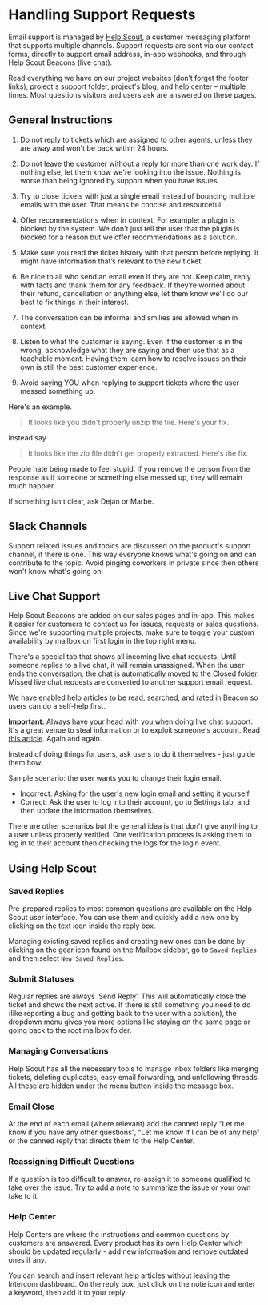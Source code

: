 # Handling Support Requests

Email support is managed by [Help Scout](https://www.helpscout.com/), a customer messaging platform that supports multiple channels. Support requests are sent via our contact forms, directly to support email address, in-app webhooks, and through Help Scout Beacons (live chat).

Read everything we have on our project websites (don’t forget the footer links), project's support folder, project's blog, and help center – multiple times. Most questions visitors and users ask are answered on these pages.

## General Instructions

1. Do not reply to tickets which are assigned to other agents, unless they are away and won't be back within 24 hours.

2. Do not leave the customer without a reply for more than one work day. If nothing else, let them know we're looking into the issue. Nothing is worse than being ignored by support when you have issues.

3. Try to close tickets with just a single email instead of bouncing multiple emails with the user. That means be concise and resourceful.

4. Offer recommendations when in context. For example: a plugin is blocked by the system. We don't just tell the user that the plugin is blocked for a reason but we offer recommendations as a solution.

5. Make sure you read the ticket history with that person before replying. It might have information that’s relevant to the new ticket.

6. Be nice to all who send an email even if they are not. Keep calm, reply with facts and thank them for any feedback. If they’re worried about their refund, cancellation or anything else, let them know we’ll do our best to fix things in their interest.

7. The conversation can be informal and smilies are allowed when in context.

8. Listen to what the customer is saying. Even if the customer is in the wrong, acknowledge what they are saying and then use that as a teachable moment. Having them learn how to resolve issues on their own is still the best customer experience.

9. Avoid saying YOU when replying to support tickets where the user messed something up.

Here's an example.

> It looks like you didn't properly unzip the file. Here's your fix.

Instead say

> It looks like the zip file didn't get properly extracted. Here's the fix.

People hate being made to feel stupid. If you remove the person from the response as if someone or something else messed up, they will remain much happier.

If something isn't clear, ask Dejan or Marbe. 

## Slack Channels

Support related issues and topics are discussed on the product's support channel, if there is one. This way everyone knows what's going on and can contribute to the topic. Avoid pinging coworkers in private since then others won't know what's going on.

## Live Chat Support

Help Scout Beacons are added on our sales pages and in-app. This makes it easier for customers to contact us for issues, requests or sales questions. Since we're supporting multiple projects, make sure to toggle your custom availability by mailbox on first login in the top right menu.

There's a special tab that shows all incoming live chat requests. Until someone replies to a live chat, it will remain unassigned. When the user ends the conversation, the chat is automatically moved to the Closed folder. Missed live chat requests are converted to another support email request.

We have enabled help articles to be read, searched, and rated in Beacon so users can do a self-help first.

**Important:** Always have your head with you when doing live chat support. It's a great venue to steal information or to exploit someone's account. Read [this article](https://medium.com/@espringe/amazon-s-customer-service-backdoor-be375b3428c4#.gspnzg3id). Again and again.

Instead of doing things for users, ask users to do it themselves - just guide them how.

Sample scenario: the user wants you to change their login email.

* Incorrect: Asking for the user's new login email and setting it yourself.
* Correct: Ask the user to log into their account, go to Settings tab, and then update the information themselves.

There are other scenarios but the general idea is that don't give anything to a user unless properly verified. One verification process is asking them to log in to their account then checking the logs for the login event.

## Using Help Scout

### Saved Replies

Pre-prepared replies to most common questions are available on the Help Scout user interface. You can use them and quickly add a new one by clicking on the text icon inside the reply box.

Managing existing saved replies and creating new ones can be done by clicking on the gear icon found on the Mailbox sidebar, go to `Saved Replies` and then select `New Saved Replies`. 

### Submit Statuses

Regular replies are always ‘Send Reply’. This will automatically close the ticket and shows the next active. If there is still something you need to do (like reporting a bug and getting back to the user with a solution), the dropdown menu gives you more options like staying on the same page or going back to the root mailbox folder.

### Managing Conversations

Help Scout has all the necessary tools to manage inbox folders like merging tickets, deleting duplicates, easy email forwarding, and unfollowing threads. All these are hidden under the menu button inside the message box.

### Email Close

At the end of each email (where relevant) add the canned reply “Let me know if you have any other questions”, “Let me know if I can be of any help” or the canned reply that directs them to the Help Center.

### Reassigning Difficult Questions

If a question is too difficult to answer, re-assign it to someone qualified to take over the issue. Try to add a note to summarize the issue or your own take to it.

### Help Center

Help Centers are where the instructions and common questions by customers are answered. Every product has its own Help Center which should be updated regularly - add new information and remove outdated ones if any.

You can search and insert relevant help articles without leaving the Intercom dashboard. On the reply box, just click on the note icon and enter a keyword, then add it to your reply.
